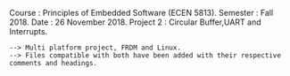 Course    : Principles of Embedded Software (ECEN 5813).
Semester  : Fall 2018.
Date      : 26 November 2018.
Project 2 : Circular Buffer,UART and Interrupts.

    --> Multi platform project, FRDM and Linux.
    --> Files compatible with both have been added with their respective comments and headings.
